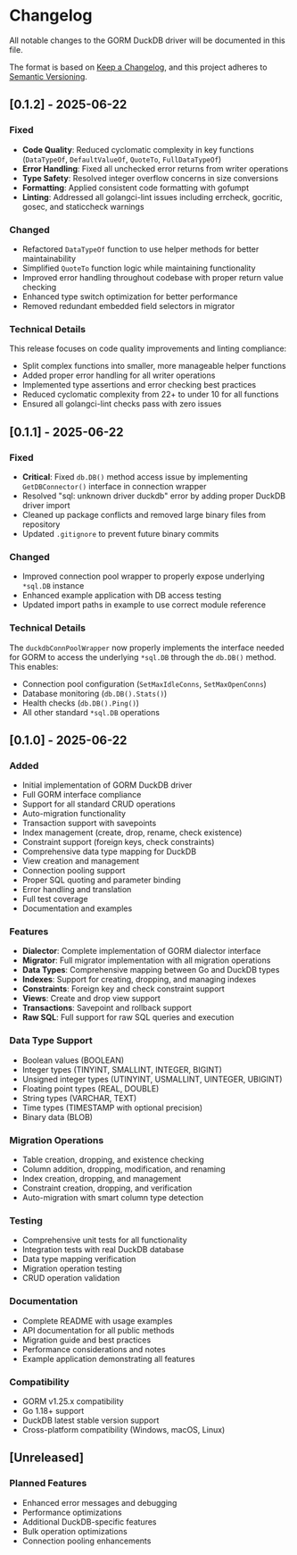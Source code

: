 # Changelog

All notable changes to the GORM DuckDB driver will be documented in this file.

The format is based on [Keep a Changelog](https://keepachangelog.com/en/1.0.0/),
and this project adheres to [Semantic Versioning](https://semver.org/spec/v2.0.0.html).

## [0.1.2] - 2025-06-22

### Fixed

- **Code Quality**: Reduced cyclomatic complexity in key functions (`DataTypeOf`, `DefaultValueOf`, `QuoteTo`, `FullDataTypeOf`)
- **Error Handling**: Fixed all unchecked error returns from writer operations
- **Type Safety**: Resolved integer overflow concerns in size conversions
- **Formatting**: Applied consistent code formatting with gofumpt
- **Linting**: Addressed all golangci-lint issues including errcheck, gocritic, gosec, and staticcheck warnings

### Changed

- Refactored `DataTypeOf` function to use helper methods for better maintainability
- Simplified `QuoteTo` function logic while maintaining functionality
- Improved error handling throughout codebase with proper return value checking
- Enhanced type switch optimization for better performance
- Removed redundant embedded field selectors in migrator

### Technical Details

This release focuses on code quality improvements and linting compliance:

- Split complex functions into smaller, more manageable helper functions
- Added proper error handling for all writer operations
- Implemented type assertions and error checking best practices
- Reduced cyclomatic complexity from 22+ to under 10 for all functions
- Ensured all golangci-lint checks pass with zero issues

## [0.1.1] - 2025-06-22

### Fixed

- **Critical**: Fixed `db.DB()` method access issue by implementing `GetDBConnector()` interface in connection wrapper
- Resolved "sql: unknown driver duckdb" error by adding proper DuckDB driver import
- Cleaned up package conflicts and removed large binary files from repository
- Updated `.gitignore` to prevent future binary commits

### Changed

- Improved connection pool wrapper to properly expose underlying `*sql.DB` instance
- Enhanced example application with DB access testing
- Updated import paths in example to use correct module reference

### Technical Details

The `duckdbConnPoolWrapper` now properly implements the interface needed for GORM to access the underlying `*sql.DB` through the `db.DB()` method. This enables:

- Connection pool configuration (`SetMaxIdleConns`, `SetMaxOpenConns`)
- Database monitoring (`db.DB().Stats()`)
- Health checks (`db.DB().Ping()`)
- All other standard `*sql.DB` operations

## [0.1.0] - 2025-06-22

### Added

- Initial implementation of GORM DuckDB driver
- Full GORM interface compliance
- Support for all standard CRUD operations
- Auto-migration functionality
- Transaction support with savepoints  
- Index management (create, drop, rename, check existence)
- Constraint support (foreign keys, check constraints)
- Comprehensive data type mapping for DuckDB
- View creation and management
- Connection pooling support
- Proper SQL quoting and parameter binding
- Error handling and translation
- Full test coverage
- Documentation and examples

### Features

- **Dialector**: Complete implementation of GORM dialector interface
- **Migrator**: Full migrator implementation with all migration operations
- **Data Types**: Comprehensive mapping between Go and DuckDB types
- **Indexes**: Support for creating, dropping, and managing indexes
- **Constraints**: Foreign key and check constraint support
- **Views**: Create and drop view support
- **Transactions**: Savepoint and rollback support
- **Raw SQL**: Full support for raw SQL queries and execution

### Data Type Support

- Boolean values (BOOLEAN)
- Integer types (TINYINT, SMALLINT, INTEGER, BIGINT)
- Unsigned integer types (UTINYINT, USMALLINT, UINTEGER, UBIGINT)
- Floating point types (REAL, DOUBLE)
- String types (VARCHAR, TEXT)
- Time types (TIMESTAMP with optional precision)
- Binary data (BLOB)

### Migration Operations

- Table creation, dropping, and existence checking
- Column addition, dropping, modification, and renaming
- Index creation, dropping, and management
- Constraint creation, dropping, and verification
- Auto-migration with smart column type detection

### Testing

- Comprehensive unit tests for all functionality
- Integration tests with real DuckDB database
- Data type mapping verification
- Migration operation testing
- CRUD operation validation

### Documentation

- Complete README with usage examples
- API documentation for all public methods
- Migration guide and best practices
- Performance considerations and notes
- Example application demonstrating all features

### Compatibility

- GORM v1.25.x compatibility
- Go 1.18+ support
- DuckDB latest stable version support
- Cross-platform compatibility (Windows, macOS, Linux)

## [Unreleased]

### Planned Features

- Enhanced error messages and debugging
- Performance optimizations
- Additional DuckDB-specific features
- Bulk operation optimizations
- Connection pooling enhancements
